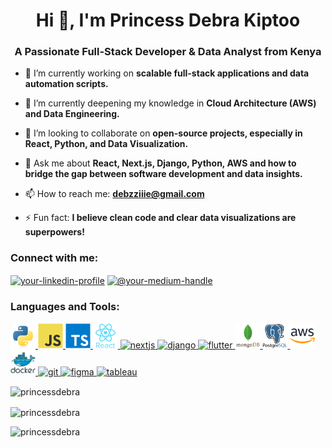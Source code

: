 <!-- A catchy header with your name and a tagline -->
<h1 align="center">Hi 👋, I'm Princess Debra Kiptoo</h1>
<h3 align="center">A Passionate Full-Stack Developer & Data Analyst from Kenya</h3>

<!-- A brief introduction about yourself -->
- 🔭 I’m currently working on **scalable full-stack applications and data automation scripts.**

- 🌱 I’m currently deepening my knowledge in **Cloud Architecture (AWS) and Data Engineering.**

- 👯 I’m looking to collaborate on **open-source projects, especially in React, Python, and Data Visualization.**

- 💬 Ask me about **React, Next.js, Django, Python, AWS and how to bridge the gap between software development and data insights.**

- 📫 How to reach me: **debzziiie@gmail.com**

- ⚡ Fun fact: **I believe clean code and clear data visualizations are superpowers!**

<!-- Section for your social/professional links with nice badges -->
<h3 align="left">Connect with me:</h3>
<p align="left">
  <a href="https://linkedin.com/in/your-linkedin-profile" target="blank"><img align="center" src="https://raw.githubusercontent.com/rahuldkjain/github-profile-readme-generator/master/src/images/icons/Social/linked-in-alt.svg" alt="your-linkedin-profile" height="30" width="40" /></a>
  <a href="https://medium.com/@your-medium-handle" target="blank"><img align="center" src="https://raw.githubusercontent.com/rahuldkjain/github-profile-readme-generator/master/src/images/icons/Social/medium.svg" alt="@your-medium-handle" height="30" width="40" /></a>
</p>

<!-- A section for your tech stack using badges. This is very visual and appealing to recruiters. -->
<h3 align="left">Languages and Tools:</h3>
<p align="left">
  <a href="https://www.python.org" target="_blank" rel="noreferrer"> <img src="https://raw.githubusercontent.com/devicons/devicon/master/icons/python/python-original.svg" alt="python" width="40" height="40"/> </a>
  <a href="https://developer.mozilla.org/en-US/docs/Web/JavaScript" target="_blank" rel="noreferrer"> <img src="https://raw.githubusercontent.com/devicons/devicon/master/icons/javascript/javascript-original.svg" alt="javascript" width="40" height="40"/> </a>
  <a href="https://www.typescriptlang.org/" target="_blank" rel="noreferrer"> <img src="https://raw.githubusercontent.com/devicons/devicon/master/icons/typescript/typescript-original.svg" alt="typescript" width="40" height="40"/> </a>
  <a href="https://reactjs.org/" target="_blank" rel="noreferrer"> <img src="https://raw.githubusercontent.com/devicons/devicon/master/icons/react/react-original-wordmark.svg" alt="react" width="40" height="40"/> </a>
  <a href="https://nextjs.org/" target="_blank" rel="noreferrer"> <img src="https://cdn.worldvectorlogo.com/logos/nextjs-2.svg" alt="nextjs" width="40" height="40"/> </a>
  <a href="https://www.djangoproject.com/" target="_blank" rel="noreferrer"> <img src="https://cdn.worldvectorlogo.com/logos/django.svg" alt="django" width="40" height="40"/> </a>
  <a href="https://flutter.dev" target="_blank" rel="noreferrer"> <img src="https://www.vectorlogo.zone/logos/flutterio/flutterio-icon.svg" alt="flutter" width="40" height="40"/> </a>
  <a href="https://www.mongodb.com/" target="_blank" rel="noreferrer"> <img src="https://raw.githubusercontent.com/devicons/devicon/master/icons/mongodb/mongodb-original-wordmark.svg" alt="mongodb" width="40" height="40"/> </a>
  <a href="https://www.postgresql.org" target="_blank" rel="noreferrer"> <img src="https://raw.githubusercontent.com/devicons/devicon/master/icons/postgresql/postgresql-original-wordmark.svg" alt="postgresql" width="40" height="40"/> </a>
  <a href="https://aws.amazon.com" target="_blank" rel="noreferrer"> <img src="https://raw.githubusercontent.com/devicons/devicon/master/icons/amazonwebservices/amazonwebservices-original-wordmark.svg" alt="aws" width="40" height="40"/> </a>
  <a href="https://www.docker.com/" target="_blank" rel="noreferrer"> <img src="https://raw.githubusercontent.com/devicons/devicon/master/icons/docker/docker-original-wordmark.svg" alt="docker" width="40" height="40"/> </a>
  <a href="https://git-scm.com/" target="_blank" rel="noreferrer"> <img src="https://www.vectorlogo.zone/logos/git-scm/git-scm-icon.svg" alt="git" width="40" height="40"/> </a>
  <a href="https://www.figma.com/" target="_blank" rel="noreferrer"> <img src="https://www.vectorlogo.zone/logos/figma/figma-icon.svg" alt="figma" width="40" height="40"/> </a>
  <a href="https://www.tableau.com/" target="_blank" rel="noreferrer"> <img src="https://cdn.worldvectorlogo.com/logos/tableau-software.svg" alt="tableau" width="40" height="40"/> </a>
</p>

<!-- GitHub Stats - A great way to show your activity -->
<p><img align="center" src="https://github-readme-stats.vercel.app/api?username=princessdebra&show_icons=true&locale=en&theme=radical" alt="princessdebra" /></p>

<!-- A streak stats graph for visual impact -->
<p><img align="center" src="https://github-readme-streak-stats.herokuapp.com/?user=princessdebra&theme=radical" alt="princessdebra" /></p>

<!-- A section to highlight your top languages (optional but good) -->
<p><img align="left" src="https://github-readme-stats.vercel.app/api/top-langs?username=princessdebra&show_icons=true&locale=en&layout=compact&theme=radical" alt="princessdebra" /></p>
